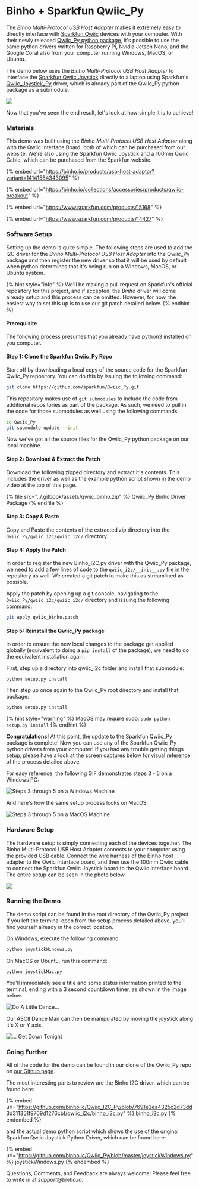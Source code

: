 # Binho + Sparkfun Qwiic\_Py

The _Binho Multi-Protocol USB Host Adapter_ makes it extremely easy to directly interface with [Sparkfun Qwiic](https://www.sparkfun.com/qwiic#products) devices with your computer. With their newly released [Qwiic\_Py python package](https://github.com/sparkfun/Qwiic\_Py), it's possible to use the same python drivers written for Raspberry Pi, Nvidia Jetson Nano, and the Google Coral also from your computer running Windows, MacOS, or Ubuntu.

The demo below uses the _Binho Multi-Protocol USB Host Adapter_ to interface the [Sparkfun Qwiic Joystick](https://www.sparkfun.com/products/15168) directly to a laptop using Sparkfun's [Qwiic\_Joystick\_Py](https://github.com/sparkfun/Qwiic\_Joystick\_Py/tree/7cce263c1098a7b3f48c488e615a27dbe8ea2ea7) driver, which is already part of the Qwiic\_Py python package as a submodule.

![](../.gitbook/assets/joystickDemo\_v2.gif)

Now that you've seen the end result, let's look at how simple it is to achieve!

### Materials

This demo was built using the _Binho Multi-Protocol USB Host Adapter_ along with the Qwiic Interface Board, both of which can be purchased from our website. We're also using the Sparkfun Qwiic Joystick and a 100mm Qwiic Cable, which can be purchased from the Sparkfun website.

{% embed url="https://binho.io/products/usb-host-adaptor?variant=14141584343095" %}

{% embed url="https://binho.io/collections/accessories/products/qwiic-breakout" %}

{% embed url="https://www.sparkfun.com/products/15168" %}

{% embed url="https://www.sparkfun.com/products/14427" %}

### Software Setup

Setting up the demo is quite simple. The following steps are used to add the I2C driver for the _Binho Multi-Protocol USB Host Adapter_ into the Qwiic\_Py package and then register the new driver so that it will be used by default when python determines that it's being run on a Windows, MacOS, or Ubuntu system.

{% hint style="info" %}
We'll be making a pull request on Sparkfun's official repository for this project, and if accepted, the _Binho_ driver will come already setup and this process can be omitted. However, for now, the easiest way to set this up is to use our git patch detailed below.
{% endhint %}

#### Prerequisite

The following process presumes that you already have python3 installed on you computer.

#### Step 1: Clone the Sparkfun Qwiic\_Py Repo

Start off by downloading a local copy of the source code for the Sparkfun Qwiic\_Py repository. You can do this by issuing the following command:

```bash
git clone https://github.com/sparkfun/Qwiic_Py.git
```

This repository makes use of `git submodules` to include the code from additional repositories as part of the package. As such, we need to pull in the code for those submodules as well using the following commands:

```bash
cd Qwiic_Py
git submodule update --init
```

Now we've got all the source files for the Qwiic\_Py python package on our local machine.

#### Step 2: Download & Extract the Patch

Download the following zipped directory and extract it's contents. This includes the driver as well as the example python script shown in the demo video at the top of this page.

{% file src="../.gitbook/assets/qwiic_binho.zip" %}
Qwiic\_Py Binho Driver Package
{% endfile %}

#### Step 3: Copy & Paste

Copy and Paste the contents of the extracted zip directory into the `Qwiic_Py/qwiic_i2c/qwiic_i2c/` directory.

#### Step 4: Apply the Patch

In order to register the new Binho\_I2C.py driver with the Qwiic\_Py package, we need to add a few lines of code to the `qwiic_i2c/__init__.py` file in the repository as well. We created a git patch to make this as streamlined as possible.

Apply the patch by opening up a git console, navigating to the `Qwiic_Py/qwiic_i2c/qwiic_i2c/` directory and issuing the following command:

```bash
git apply qwiic_binho.patch
```

#### Step 5: Reinstall the Qwiic\_Py package

In order to ensure the new local changes to the package get applied globally (equivalent to doing a `pip install` of the package), we need to do the equivalent installation again.

First, step up a directory into qwiic\_i2c folder and install that submodule:

`python setup.py install`&#x20;

Then step up once again to the Qwiic\_Py root directory and install that package:

`python setup.py install`&#x20;

{% hint style="warning" %}
MacOS may require sudo: `sudo python setup.py install`
{% endhint %}

**Congratulations!** At this point, the update to the Sparkfun Qwiic\_Py package is complete! Now you can use any of the Sparkfun Qwiic\_Py python drivers from your computer! If you had any trouble getting things setup, please have a look at the screen captures below for visual reference of the process detailed above.

For easy reference, the following GIF demonstrates steps 3 - 5 on a Windows PC:

![Steps 3 through 5 on a Windows Machine](../.gitbook/assets/SparkfunQwiicInstallWindows.gif)

And here's how the same setup process looks on MacOS:

![Steps 3 through 5 on a MacOS Machine](../.gitbook/assets/SparkfunQwiicInstall.gif)

### Hardware Setup

The hardware setup is simply connecting each of the devices together. The Binho Multi-Protocol USB Host Adapter connects to your computer using the provided USB cable. Connect the wire harness of the Binho host adapter to the Qwiic Interface board, and then use the 100mm Qwiic cable to connect the Sparkfun Qwiic Joystick board to the Qwiic Interface board. The entire setup can be seen in the photo below.

![](../.gitbook/assets/IMG\_1640.JPG)

### Running the Demo

The demo script can be found in the root directory of the Qwiic\_Py project. If you left the terminal open from the setup process detailed above, you'll find yourself already in the correct location.&#x20;

On Windows, execute the following command:

```bash
python joystickWindows.py
```

On MacOS or Ubuntu, run this command:

```
python joystickMac.py
```

You'll immediately see a title and some status information printed to the terminal, ending with a 3 second countdown timer, as shown in the image below.

![Do A Little Dance...](../.gitbook/assets/timeToDance.png)

Our ASCII Dance Man can then be manipulated by moving the joystick along it's X or Y axis.

![... Get Down Tonight](../.gitbook/assets/toTheFloor.png)

### Going Further

All of the code for the demo can be found in our clone of the Qwiic\_Py repo on [our Github page](https://github.com/binhollc/Qwiic\_Py).

The most interesting parts to review are the Binho I2C driver, which can be found here:

{% embed url="https://github.com/binhollc/Qwiic_I2C_Py/blob/7691e3ea4325c2d73dd3d311351f9709d1276cbf/qwiic_i2c/binho_i2c.py" %}
binho\_i2c.py
{% endembed %}

and the actual demo python script which shows the use of the original Sparkfun Qwiic Joystick Python Driver, which can be found here:

{% embed url="https://github.com/binhollc/Qwiic_Py/blob/master/joystickWindows.py" %}
joystickWindows.py
{% endembed %}

Questions, Comments, and Feedback are always welcome! Please feel free to write in at _support@binho.io_.
